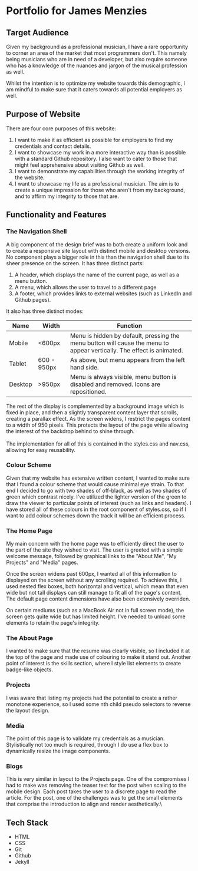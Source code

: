 # Portfolio for James Menzies

## Target Audience

Given my background as a professional musician, I have a rare opportunity to corner an area of the market that most programmers don't. This namely being musicians who are in need of a developer, but also require someone who has a knowledge of the nuances and jargon of the musical profession as well.

Whilst the intention is to optimize my website towards this demographic, I am mindful to make sure that it caters towards all potential employers as well.

## Purpose of Website

There are four core purposes of this website:
1. I want to make it as efficient as possible for employers to find my credentials and contact details.
2. I want to showcase my work in a more interactive way than is possible with a standard Github repository. I also want to cater to those that might feel apprehensive about visiting Github as well.
3. I want to demonstrate my capabilities through the working integrity of the website.
4. I want to showcase my life as a professional musician. The aim is to create a unique impression for those who aren't from my background, and to affirm my integrity to those that are.

## Functionality and Features

### The Navigation Shell

A big component of the design brief was to both create a uniform look and to create a responsive site layout with distinct mobile and desktop versions. No component plays a bigger role in this than the navigation shell due to its sheer presence on the screen. It has three distinct parts:

1. A header, which displays the name of the current page, as well as a menu button.
2. A menu, which allows the user to travel to a different page
3. A footer, which provides links to external websites (such as LinkedIn and Github pages).

It also has three distinct modes:

| Name | Width | Function |
| --- | --- | ---|
| Mobile | <600px | Menu is hidden by default, pressing the menu button will cause the menu to appear vertically. The effect is animated. | 
| Tablet | 600 - 950px | As above, but menu appears from the left hand side. |
|Desktop | >950px | Menu is always visible, menu button is disabled and removed. Icons are repositioned.

The rest of the display is complemented by a background image which is fixed in place, and then a slightly transparent content layer that scrolls, creating a parallax effect. As the screen widens, I restrict the pages content to a width of 950 pixels. This protects the layout of the page while allowing the interest of the backdrop behind to shine through. \
\
The implementation for all of this is contained in the styles.css and nav.css, allowing for easy reusability.

### Colour Scheme

Given that my website has extensive written content, I wanted to make sure that I found a colour scheme that would cause minimal eye strain. To that end I decided to go with two shades of off-black, as well as two shades of green which contrast nicely. I've utilized the lighter version of the green to draw the viewer to particular points of interest (such as links and headers). I have stored all of these colours in the root component of styles.css, so if I want to add colour schemes down the track it will be an efficient process.

### The Home Page

My main concern with the home page was to efficiently direct the user to the part of the site they wished to visit. The user is greeted with a simple welcome message, followed by graphical links to the "About Me", "My Projects" and "Media" pages. 

Once the screen widens past 600px, I wanted all of this information to displayed on the screen without any scrolling required. To achieve this, I used nested flex boxes, both horizontal and vertical, which mean that even wide but not tall displays can still manage to fit all of the page's content. The default page content dimensions have also been extensively overriden. 

On certain mediums (such as a MacBook Air not in full screen mode), the screen gets quite wide but has limited height. I've needed to unload some elements to retain the page's integrity.

### The About Page

I wanted to make sure that the resume was clearly visible, so I included it at the top of the page and made use of colouring to make it stand out. Another point of interest is the skills section, where I style list elements to create badge-like objects.

### Projects

I was aware that listing my projects had the potential to create a rather monotone experience, so I used some nth child pseudo selectors to reverse the layout design. 

### Media

The point of this page is to validate my credentials as a musician. Stylistically not too much is required, through I do use a flex box to dynamically resize the image components.

### Blogs

This is very similar in layout to the Projects page. One of the compromises I had to make was removing the teaser text for the post when scaling to the mobile design. Each post takes the user to a discrete page to read the article. For the post, one of the challenges was to get the small elements that comprise the introduction to align and render aesthetically.\


## Tech Stack
* HTML
* CSS
* Git
* Github
* Jekyll

